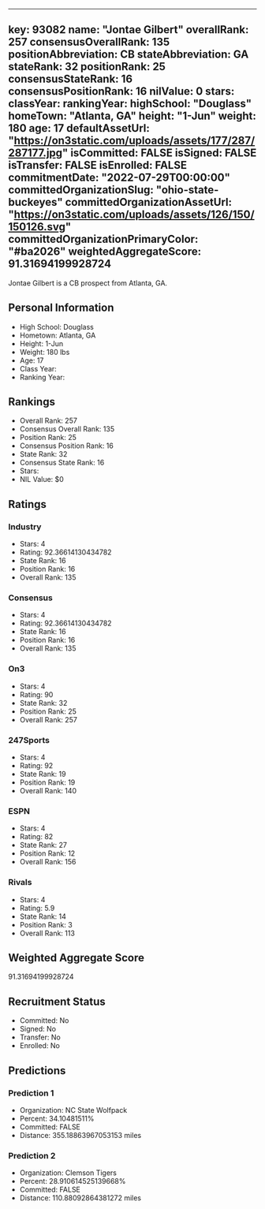 ---
  key: 93082
  name: "Jontae Gilbert"
  overallRank: 257
  consensusOverallRank: 135
  positionAbbreviation: CB
  stateAbbreviation: GA
  stateRank: 32
  positionRank: 25
  consensusStateRank: 16
  consensusPositionRank: 16
  nilValue: 0
  stars: 
  classYear: 
  rankingYear: 
  highSchool: "Douglass"
  homeTown: "Atlanta, GA"
  height: "1-Jun"
  weight: 180
  age: 17
  defaultAssetUrl: "https://on3static.com/uploads/assets/177/287/287177.jpg"
  isCommitted: FALSE
  isSigned: FALSE
  isTransfer: FALSE
  isEnrolled: FALSE
  commitmentDate: "2022-07-29T00:00:00"
  committedOrganizationSlug: "ohio-state-buckeyes"
  committedOrganizationAssetUrl: "https://on3static.com/uploads/assets/126/150/150126.svg"
  committedOrganizationPrimaryColor: "#ba2026"
  weightedAggregateScore: 91.31694199928724
  ---
  
  Jontae Gilbert is a CB prospect from Atlanta, GA.
  
  ## Personal Information
  - High School: Douglass
  - Hometown: Atlanta, GA
  - Height: 1-Jun
  - Weight: 180 lbs
  - Age: 17
  - Class Year: 
  - Ranking Year: 
  
  ## Rankings
  - Overall Rank: 257
  - Consensus Overall Rank: 135
  - Position Rank: 25
  - Consensus Position Rank: 16
  - State Rank: 32
  - Consensus State Rank: 16
  - Stars: 
  - NIL Value: $0
  
  ## Ratings
  
  ### Industry
  - Stars: 4
  - Rating: 92.36614130434782
  - State Rank: 16
  - Position Rank: 16
  - Overall Rank: 135
  
  ### Consensus
  - Stars: 4
  - Rating: 92.36614130434782
  - State Rank: 16
  - Position Rank: 16
  - Overall Rank: 135
  
  ### On3
  - Stars: 4
  - Rating: 90
  - State Rank: 32
  - Position Rank: 25
  - Overall Rank: 257
  
  ### 247Sports
  - Stars: 4
  - Rating: 92
  - State Rank: 19
  - Position Rank: 19
  - Overall Rank: 140
  
  ### ESPN
  - Stars: 4
  - Rating: 82
  - State Rank: 27
  - Position Rank: 12
  - Overall Rank: 156
  
  ### Rivals
  - Stars: 4
  - Rating: 5.9
  - State Rank: 14
  - Position Rank: 3
  - Overall Rank: 113
  
  ## Weighted Aggregate Score
  91.31694199928724
  
  ## Recruitment Status
  - Committed: No
  - Signed: No
  - Transfer: No
  - Enrolled: No
  
  
  
  ## Predictions
  
  ### Prediction 1
  - Organization: NC State Wolfpack
  - Percent: 34.10481511%
  - Committed: FALSE
  - Distance: 355.18863967053153 miles
  
  ### Prediction 2
  - Organization: Clemson Tigers
  - Percent: 28.910614525139668%
  - Committed: FALSE
  - Distance: 110.88092864381272 miles
  
